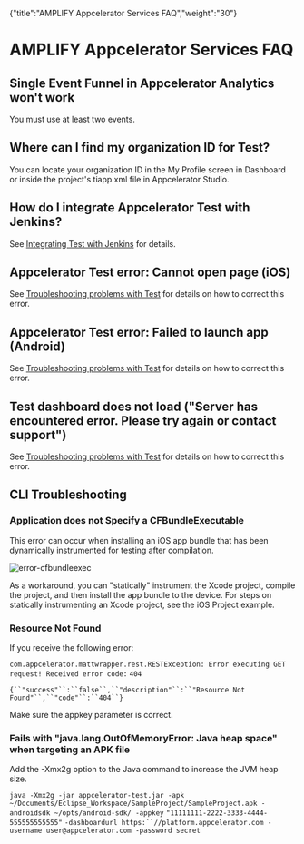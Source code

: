 {"title":"AMPLIFY Appcelerator Services FAQ","weight":"30"} 

# AMPLIFY Appcelerator Services FAQ

## Single Event Funnel in Appcelerator Analytics won't work

You must use at least two events.

## Where can I find my organization ID for Test?

You can locate your organization ID in the My Profile screen in Dashboard or inside the project's tiapp.xml file in Appcelerator Studio.

## How do I integrate Appcelerator Test with Jenkins?

See [Integrating Test with Jenkins](/docs/appc/AMPLIFY_Appcelerator_Services/AMPLIFY_Appcelerator_Services_Guide/Appcelerator_Test/Integrating_Test_with_Jenkins/) for details.

## Appcelerator Test error: Cannot open page (iOS)

See [Troubleshooting problems with Test](/docs/appc/AMPLIFY_Appcelerator_Services/AMPLIFY_Appcelerator_Services_Guide/Appcelerator_Test/Troubleshooting_problems_with_Test/#CannotOpenPage(iOS)orFailedtolaunchapp(Android)) for details on how to correct this error.

## Appcelerator Test error: Failed to launch app (Android)

See [Troubleshooting problems with Test](/docs/appc/AMPLIFY_Appcelerator_Services/AMPLIFY_Appcelerator_Services_Guide/Appcelerator_Test/Troubleshooting_problems_with_Test/#CannotOpenPage(iOS)orFailedtolaunchapp(Android)) for details on how to correct this error.

## Test dashboard does not load ("Server has encountered error. Please try again or contact support")

See [Troubleshooting problems with Test](/docs/appc/AMPLIFY_Appcelerator_Services/AMPLIFY_Appcelerator_Services_Guide/Appcelerator_Test/Troubleshooting_problems_with_Test/#Testdashboarddoesnotload(&quot;Serverhasencounterederror.Pleasetryagainorcontactsupport&quot;)) for details on how to correct this error.

## CLI Troubleshooting

### Application does not Specify a CFBundleExecutable

This error can occur when installing an iOS app bundle that has been dynamically instrumented for testing after compilation.

![error-cfbundleexec](/Images/appc/download/attachments/43298734/error-cfbundleexec.png)

As a workaround, you can "statically" instrument the Xcode project, compile the project, and then install the app bundle to the device. For steps on statically instrumenting an Xcode project, see the iOS Project example.

### Resource Not Found

If you receive the following error:

`com.appcelerator.mattwrapper.rest.RESTException: Error executing GET request! Received error code:` `404`

`{``"success"``:``false``,``"description"``:``"Resource Not Found"``,``"code"``:``404``}`

Make sure the appkey parameter is correct.

### Fails with "java.lang.OutOfMemoryError: Java heap space" when targeting an APK file

Add the \-Xmx2g option to the Java command to increase the JVM heap size.

`java -Xmx2g -jar appcelerator-test.jar -apk ~/Documents/Eclipse_Workspace/SampleProject/SampleProject.apk -androidsdk ~/opts/android-sdk/ -appkey` `"11111111-2222-3333-4444-555555555555"` `-dashboardurl https:``//platform.appcelerator.com -username user@appcelerator.com -password secret`